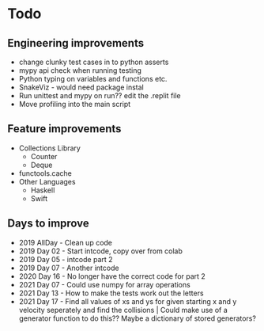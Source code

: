 # Todo

## Engineering improvements
- change clunky test cases in to python asserts
- mypy api check when running testing
- Python typing on variables and functions etc.
- SnakeViz - would need package instal
- Run unittest and mypy on run?? edit the .replit file
- Move profiling into the main script

## Feature improvements
- Collections Library
  - Counter
  - Deque
- functools.cache
- Other Languages
  - Haskell
  - Swift

## Days to improve
- 2019 AllDay - Clean up code
- 2019 Day 02 - Start intcode, copy over from colab
- 2019 Day 05 - intcode part 2
- 2019 Day 07 - Another intcode
- 2020 Day 16 - No longer have the correct code for part 2
- 2021 Day 07 - Could use numpy for array operations
- 2021 Day 13 - How to make the tests work out the letters
- 2021 Day 17 - Find all values of xs and ys for given starting x and y velocity seperately and find the collisions | Could make use of a generator function to do this?? Maybe a dictionary of stored generators?